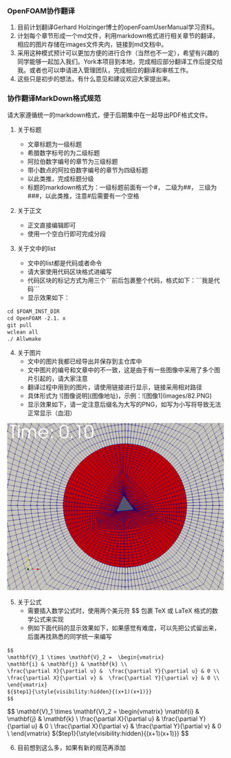 ### OpenFOAM协作翻译

1. 目前计划翻译Gerhard Holzinger博士的openFoamUserManual学习资料。
2. 计划每个章节形成一个md文件，利用markdown格式进行相关章节的翻译，相应的图片存储在images文件夹内，链接到md文档中。
3. 采用这种模式预计可以更加方便的进行合作（当然也不一定），希望有兴趣的同学能够一起加入我们。York本项目到本地，完成相应部分翻译工作后提交给我。或者也可以申请进入管理团队，完成相应的翻译和审核工作。
4. 这些只是初步的想法，有什么意见和建议欢迎大家提出来。



### 协作翻译MarkDown格式规范

请大家遵循统一的markdown格式，便于后期集中在一起导出PDF格式文件。

1. 关于标题
    * 文章标题为一级标题 
    * 希腊数字标号的为二级标题
    * 阿拉伯数字编号的章节为三级标题
    * 带小数点的阿拉伯数字编号的章节为四级标题
    * 以此类推，完成标题分级
    * 标题的markdown格式为：一级标题前面有一个#， 二级为##， 三级为###，以此类推，注意#后需要有一个空格

2. 关于正文
    * 正文直接编辑即可
    * 使用一个空白行即可完成分段

3. 关于文中的list
    * 文中的list都是代码或者命令
    * 请大家使用代码区块格式进编写
    * 代码区块的标记方式为用三个\`\`\`前后包裹整个代码，格式如下：\`\`\`我是代码\`\`\`
    * 显示效果如下：
```
cd $FOAM_INST_DIR
cd OpenFOAM -2.1. x
git pull
wclean all
./ Allwmake
```

4. 关于图片
    * 文中的图片我都已经导出并保存到主仓库中
    * 文中图片的编号和文章中的不一致，这是由于有一些图像中采用了多个图片引起的，请大家注意
    * 翻译过程中用到的图片，请使用链接进行显示，链接采用相对路径
    * 具体形式为 \!\[图像说明\]\(图像地址\)，示例：\!\[图像1\]\(images/82.PNG\)
    * 显示效果如下，请一定注意后缀名为大写的PNG，如写为小写将导致无法正常显示（血泪）

![图像1](images/82.PNG)

5. 关于公式
    * 需要插入数学公式时，使用两个美元符 $$ 包裹 TeX 或 LaTeX 格式的数学公式来实现
    * 例如下面代码的显示效果如下，如果感觉有难度，可以先把公式留出来，后面再找熟悉的同学统一来编写
```
$$
\mathbf{V}_1 \times \mathbf{V}_2 =  \begin{vmatrix} 
\mathbf{i} & \mathbf{j} & \mathbf{k} \\
\frac{\partial X}{\partial u} &  \frac{\partial Y}{\partial u} & 0 \\
\frac{\partial X}{\partial v} &  \frac{\partial Y}{\partial v} & 0 \\
\end{vmatrix}
${$tep1}{\style{visibility:hidden}{(x+1)(x+1)}}
$$
```

$$
\mathbf{V}_1 \times \mathbf{V}_2 =  \begin{vmatrix} 
\mathbf{i} & \mathbf{j} & \mathbf{k} \\
\frac{\partial X}{\partial u} &  \frac{\partial Y}{\partial u} & 0 \\
\frac{\partial X}{\partial v} &  \frac{\partial Y}{\partial v} & 0 \\
\end{vmatrix}
${$tep1}{\style{visibility:hidden}{(x+1)(x+1)}}
$$

6. 目前想到这么多，如果有新的规范再添加